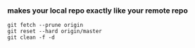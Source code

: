 ### makes your local repo exactly like your remote repo
```git
git fetch --prune origin
git reset --hard origin/master
git clean -f -d
```

